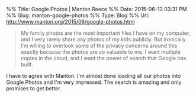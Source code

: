 %% Title: Google Photos | Manton Reece
%% Date: 2015-06-13 03:31 PM
%% Slug: manton-google-photos
%% Type: Blog
%% Url: http://www.manton.org/2015/06/google-photos.html

> My family photos are the most important files I have on my computer, and I very rarely share any photos of my kids publicly. But ironically I’m willing to overlook some of the privacy concerns around this exactly because the photos are so valuable to me. I want multiple copies in the cloud, and I want the power of search that Google has built.

I have to agree with Manton. I'm almost done loading all our photos into Google Photos and I'm very impressed. The search is amazing and only promises to get better. 
